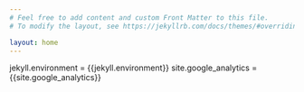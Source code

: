 ```yaml
---
# Feel free to add content and custom Front Matter to this file.
# To modify the layout, see https://jekyllrb.com/docs/themes/#overriding-theme-defaults

layout: home
---
```

jekyll.environment = {{jekyll.environment}}
site.google_analytics = {{site.google_analytics}}
